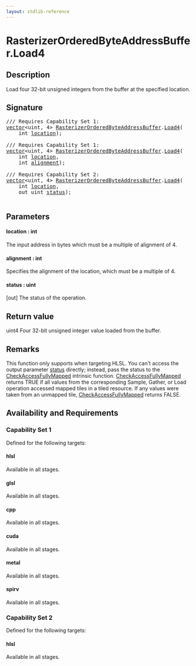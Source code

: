 ```yaml
---
layout: stdlib-reference
---
```


# RasterizerOrderedByteAddressBuffer\.Load4

## Description

Load four 32-bit unsigned integers from the buffer at the specified location.



## Signature 

<pre>
/// Requires Capability Set 1:
<a href="index.html" class="code_type">vector</a>&lt;<span class="code_keyword">uint</span>, 4&gt; <a href="index.html" class="code_type">RasterizerOrderedByteAddressBuffer</a>.<a href="load4-0.html">Load4</a>(
    <span class="code_keyword">int</span> <a href="load4-0.html#decl-location" class="code_param">location</a>);

/// Requires Capability Set 1:
<a href="index.html" class="code_type">vector</a>&lt;<span class="code_keyword">uint</span>, 4&gt; <a href="index.html" class="code_type">RasterizerOrderedByteAddressBuffer</a>.<a href="load4-0.html">Load4</a>(
    <span class="code_keyword">int</span> <a href="load4-0.html#decl-location" class="code_param">location</a>,
    <span class="code_keyword">int</span> <a href="load4-0.html#decl-alignment" class="code_param">alignment</a>);

/// Requires Capability Set 2:
<a href="index.html" class="code_type">vector</a>&lt;<span class="code_keyword">uint</span>, 4&gt; <a href="index.html" class="code_type">RasterizerOrderedByteAddressBuffer</a>.<a href="load4-0.html">Load4</a>(
    <span class="code_keyword">int</span> <a href="load4-0.html#decl-location" class="code_param">location</a>,
    <span class="code_keyword">out</span> <span class="code_keyword">uint</span> <a href="load4-0.html#decl-status" class="code_param">status</a>);

</pre>

## Parameters

####  <a id="decl-location"></a>location  : int
The input address in bytes which must be a multiple of alignment of 4.

####  <a id="decl-alignment"></a>alignment  : int
Specifies the alignment of the location, which must be a multiple of 4.

####  <a id="decl-status"></a>status  : uint
\[out\] The status of the operation.


## Return value
<span class='code'>uint4</span> Four 32-bit unsigned integer value loaded from the buffer.


## Remarks

This function only supports when targeting HLSL.
You can't access the output parameter <span class='code'><a href="load4-0.html#decl-status" class="code_param">status</a></span> directly; instead,
pass the status to the <span class='code'><a href="checkaccessfullymapped-05bg.html">CheckAccessFullyMapped</a></span> intrinsic function.
<span class='code'><a href="checkaccessfullymapped-05bg.html">CheckAccessFullyMapped</a></span> returns TRUE if all values from the corresponding Sample,
Gather, or Load operation accessed mapped tiles in a tiled resource.
If any values were taken from an unmapped tile, <span class='code'><a href="checkaccessfullymapped-05bg.html">CheckAccessFullyMapped</a></span> returns FALSE.


## Availability and Requirements

### Capability Set 1

Defined for the following targets:

#### hlsl
Available in all stages.

#### glsl
Available in all stages.

#### cpp
Available in all stages.

#### cuda
Available in all stages.

#### metal
Available in all stages.

#### spirv
Available in all stages.


### Capability Set 2

Defined for the following targets:

#### hlsl
Available in all stages.



